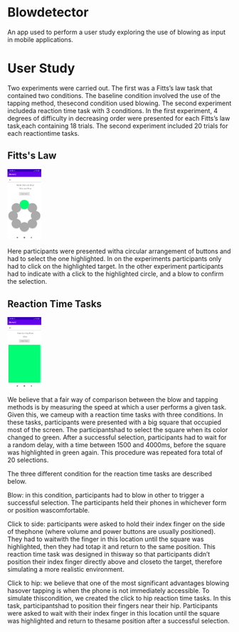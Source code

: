 # Blowdetector
An app used to perform a user study exploring the use of blowing as input in mobile applications.

# User Study
Two experiments were carried out.  The first was a Fitts’s law task that contained two conditions.  The baseline condition involved the use of the tapping method, thesecond condition used blowing.  The second experiment includeda reaction time task with 3 conditions.  In the first experiment, 4 degrees of difficulty in decreasing order were presented for each Fitts’s law task,each containing 18 trials.  The second experiment included 20 trials for each reactiontime tasks.

## Fitts's Law
<img src="https://github.com/JavierJaquez/blowdetector/blob/main/fitt-law-screenshot.jpg" width="15%" height="15%">

Here participants were presented witha circular arrangement of buttons and had to select the one highlighted. In on the experiments participants only had to click on the highlighted target. In the other experiment participants had to indicate with a click to the highlighted circle, and a blow to confirm the selection.

## Reaction Time Tasks

<img src="https://github.com/JavierJaquez/blowdetector/blob/main/reaction-time-screenshot.jpg" width="15%" height="15%">

We believe that a fair way of comparison between the blow and tapping methods is by measuring the speed at which a user performs a given task.  Given this, we cameup  with  a  reaction  time  tasks  with  three  conditions.   In  these  tasks,  participants were presented with a big square that occupied most of the screen.  The participantshad to select the square when its color changed to green.  After a successful selection, participants had to wait for a random delay, with a time between 1500 and 4000ms, before the square was highlighted in green again.  This procedure was repeated fora total of 20 selections.

The three different condition for the reaction time tasks are described below.

Blow:  in this condition,  participants had to blow in other to trigger a successful selection.   The  participants  held  their  phones  in  whichever  form  or  position  wascomfortable. 

Click to side:  participants were asked to hold their index finger on the side of thephone (where volume and power buttons are usually positioned).  They had to waitwith the finger in this location until the square was highlighted, then they had totap it and return to the same position.  This reaction time task was designed in thisway so that participants didn’t position their index finger directly above and closeto the target, therefore simulating a more realistic environment.

Click to hip:  we believe that one of the most significant advantages blowing hasover  tapping  is  when  the  phone  is  not  immediately  accessible.   To  simulate  thiscondition, we created the click to hip reaction time tasks.  In this task, participantshad to position their fingers near their hip.  Participants were asked to wait with their index finger in this location until the square was highlighted and return to thesame position after a successful selection.



